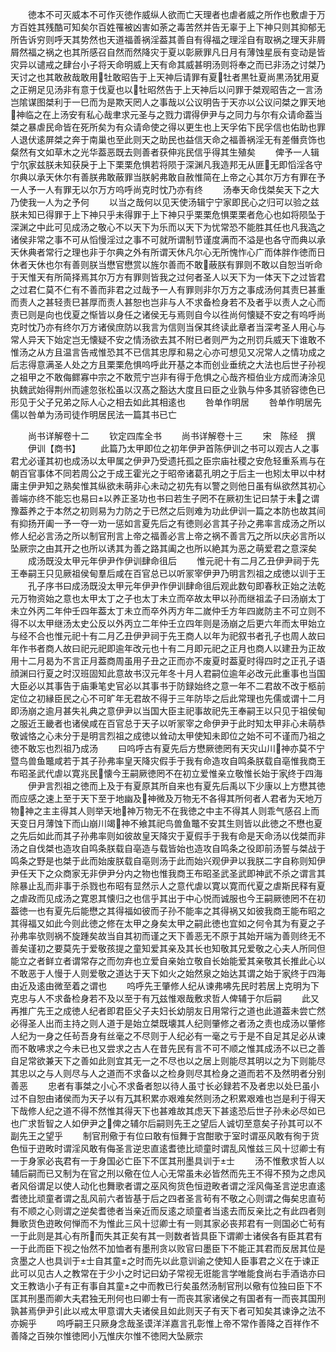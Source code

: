 <!-- { "loadSidebar": true } -->
　　徳本不可灭威本不可作灭徳作威纵人欲而亡天理者也虐者威之所作也敷虐于万方百姓其残酷可知矣尔百姓罹被凶害如荼之毒苦然并告无辜于上下神只则其抑郁无所告诉穷则呼天其势然也天道福善祸淫葢其善自有得福之理淫自有取祸之理天非屑屑然福之祸之也其所感召自然而然降灾于夏以彰厥罪凡日月有薄蚀星辰有变动是皆灾异以谴戒之肆台小子将天命明威上天有命其威甚明汤则将奉之而已非汤之讨桀乃天讨之也其敢赦哉敢用牡敢昭告于上天神后请罪有夏牡者黒牡夏尚黒汤犹用夏之正朔足见汤非有意于伐夏也以牡昭然告于上天神后以问罪于桀观昭告之一言汤岂隂谋图桀利于一巳而为是欺天罔人之事哉以公议明告于天亦以公议问桀之罪天地神临之在上汤安有私心哉聿求元圣与之戮力谓得伊尹与之同力与尔有众请命葢当桀之暴虐民命皆在死所矣为有众请命使之得以更生也上天孚佑下民孚信也佑助也罪人退伏逺屏桀之奔于南巢也至此则天之助民也益信天命之福善祸淫无有差僭贲饰也粲然有文如草木之光华葢恶既去则善者获伸兆民信乎得其生殖矣
　　俾予一人辑宁尔家兹朕未知获戾于上下栗栗危惧若将陨于深渊凡我造邦无从匪无即慆淫各守尔典以承天休尔有善朕弗敢蔽罪当朕躬弗敢自赦惟简在上帝之心其尔万方有罪在予一人予一人有罪无以尔万方呜呼尚克时忱乃亦有终
　　汤奉天命伐桀矣天下之大乃使我一人为之予何
　　以当之哉何以见天使汤辑宁宁家即民心之归可以验之兹朕未知已得罪于上下神只乎未得罪于上下神只乎栗栗危惧栗栗者危心也如将陨坠于深渊之中此可见成汤之敬心不以天下为乐而以天下为忧常恐不能胜其任也凡我造之诸侯非常之事不可从慆慢淫过之事不可就所谓制节谨度满而不溢是也各守而典以承天休典者常行之理也非于尔典之外有所谓天休凡尔心无所愧怍心广而体胖作徳而日休者天休也尔有善则朕当懋官懋赏以旌尔善而不敢蔽朕有罪则不敢以自恕当听命于天惟天有所简择焉其尔万方有罪则皆我之过何者圣人以天下为一体天下之过皆君之过君仁莫不仁有不善而非君之过哉予一人有罪则非尔万方之事成汤何其责巳甚重而责人之甚轻责巳甚厚而责人甚恕也岂非与人不求备检身若不及者乎以责人之心而责已则是向也伐夏之惭皆以身任之诸侯无与焉则自今以徃尚何懐疑不安之有呜呼尚克时忱乃亦有终尔万方诸侯庶防以我言为信则当保其终读此章者当深考圣人用心与常人异天下始定岂无懐疑不安之情汤欲去其不附已者则严为之刑罚兵威天下谁敢不惟汤之从方且温言告戒惟恐其不已信其忠厚和易之心亦可想见又况常人之情功成之后志得意满圣人处之方且栗栗危惧呜呼此开基之本而创业垂统之大法也后世子孙视之祖甲之不敢侮鳏寡中宗之不敢荒宁岂非有得于危惧之心哉齐桓伯业方成而涛涂见执魏武始得荆州而遽忽张松虽以汉髙之豁达大度且曰臣之业孰与仲多其骄容徳色已形见于父子兄弟之际人心之相去如此其相逺也
　　咎单作明居
　　咎单作明居先儒以咎单为汤司徒作明居民法一篇其书已亡

　　尚书详解卷十二
　　钦定四库全书
　　尚书详解卷十三
　　宋　陈经　撰
　　伊训【商书】
　　此篇乃太甲即位之初年伊尹首陈伊训之书可以观古人之事君尤必谨其初也成汤以太甲属之伊尹乃受遗托孤之臣宗庙社稷之安危轻重系焉与在朝百官事体不同若周公之于成王霍光之于昭帝诸葛孔明之于后主一也矧太甲以中材庸主伊尹知之熟矣惟其纵欲未萌非心未动之初先有以警之则他日虽有纵欲然其初心善端亦终不能忘也易曰以养正圣功也书曰若生子罔不在厥初生记曰禁于未之谓豫葢养之于本然之初则易为力防之于已然之后则难为功此伊训一篇之本防也故其间有抑扬开阖一予一夺一劝一惩如言夏先后之有徳则必言其子孙之弗率言成汤之所以修人纪必言汤之所以制官刑言上帝之福善必言上帝之祸不善言万之所以庆必言所以坠厥宗之由其开之也所以诱其为善之路其阖之也所以絶其为恶之萌爱君之意深矣
　　成汤既没太甲元年伊尹作伊训肆命徂后
　　惟元祀十有二月乙丑伊尹祠于先王奉嗣王只见厥祖侯甸羣后咸在百官总已以听冡宰伊尹乃明言烈祖之成徳以训于王
　　孔子序书曰成汤既没太甲元年伊尹作伊训肆命徂后观此数句即春秋正始之法乾元万物资始之意也太甲太丁之子也太丁未立而卒故太甲以孙而继祖孟子曰汤崩太丁未立外丙二年仲壬四年葢太丁未立而卒外丙方年二嵗仲壬方年四嵗防主不可立则不得不以太甲继汤太史公反以外丙立二年仲壬立四年则是汤崩之后更六年而太甲始立与经不合也惟元祀十有二月乙丑伊尹祠于先王商人以年为祀叙书者孔子也周人故曰年作书者商人故曰祀元祀即逾年改元也十有二月即元祀之正月也商人以建丑为正故用十二月曷为不言正月葢商周虽用子丑之正而亦不废夏时葢夏时得四时之正孔子语顔渊曰行夏之时汉班固知此意故书汉元年冬十月人君嗣位逾年必改元此重事也当国大臣必以其事告于庙秉笔史官必以其事书于防録始终之意一年不二君故不改于柩前定位之初縁臣民之心不可旷年无君故不得于三年防毕之后此常理也先儒或谓十二月即汤崩之逾月甚失礼典之意伊尹以当国大臣主祀事故祀先王奉嗣王以只见于祖侯甸之服近王畿者也诸侯咸在百官总于天子以听冡宰之命伊尹于此时知太甲非心未萌恭敬诚恪之心未分于是明言烈祖之成徳以耸动太甲使知未即位之始不可不谨而乃祖之徳不敢忘也烈祖乃成汤
　　曰呜呼古有夏先后方懋厥徳罔有天灾山川神亦莫不宁暨鸟兽鱼鼈咸若于其子孙弗率皇天降灾假手于我有命造攻自鸣条朕载自亳惟我商王布昭圣武代虐以寛兆民懐今王嗣厥徳罔不在初立爱惟亲立敬惟长始于家终于四海
　　伊尹言烈祖之徳而上及于有夏原其所自来也有夏先后禹以下少康以上方懋其徳而应感之速上至于天下至于地幽及神微及万物无不各得其所何者人君者为天地万物神之主主得其人则举天地神万物无不在我徳之中主不得其人则乖气感召上而天变日月薄蚀下而山崩川竭神不飨其祀鸟兽鱼鼈不安其生则皆以此徳之不懋也夏之先后如此而其子孙弗率则如彼故皇天降灾于夏假手于我有命是天命汤以伐桀而非汤之自伐桀也造攻自鸣条朕载自亳造与载皆始也造攻自鸣条之役即前汤誓与桀战于鸣条之野是也桀于此而始废朕载自亳则汤于此而始兴观伊尹以我朕二字自称则知伊尹任天下之众商家无非伊尹分内之物也惟我商王布昭圣武圣武即神武不杀之谓言其除暴止乱而非事于杀戮也布昭有显然示人之意代虐以寛以寛而代夏之虐斯民释有夏之虐政而见成汤之寛恩其懐归之也信乎其出于中心悦而诚服也今王嗣厥徳罔不在初葢徳一也有夏先后能懋之其得福如彼而子孙不能率之其得祸又如彼我商王能布昭之其得福又如此今则此徳之修在太甲之身矣太甲之嗣此徳也宜如之何令其为有夏之子孙弗率欤则祸不旋踵矣故当自其初而谨之天下善恶无不原于其始开端为善则终无不善矣谨初之要莫先于爱敬孩提之童知爱其亲及其长也知敬其兄爱敬之心夫人所同但能立之者鲜立者谓常存之而勿弃也立爱自亲始立敬自长始能爱其亲敬其长推此心以不敢恶于人慢于人则爱敬之道达于天下如火之始然泉之始达其谓之始于家终于四海由近及逺由微至着之谓也
　　呜呼先王肇修人纪从谏弗咈先民时若居上克明为下克忠与人不求备检身若不及以至于有万兹惟艰哉敷求哲人俾辅于尔后嗣
　　此又再推广先王之成徳人纪者即君臣父子夫妇长幼朋友日用常行之道也此道葢未尝亡然必得圣人出而主持之则人道于是始立桀既壊其人纪则肇修之者汤之责也成汤以肇修人纪为一身之任茍吾身有丝毫之不尽则于人纪必有一毫之亏于是不自足其足必从谏而不敢咈求之今未已也又尝求之古人在昔先民有言不可不顺之惟其成汤不以已之善自足常欲兼天下之善如此则宜其无一之不尽也以之居上则能尽其明以之为下则能尽其忠以之与人则尽与人之道而不求备以之检身则尽其检身之道而若不及然明者分别善恶
　　忠者有事桀之小心不求备者恕以待人虽寸长必録若不及者忠以处巳虽小过不自恕由诸侯而为天子以有万其积累亦艰难矣然则汤之积累艰难也岂是利于得天下哉修人纪之道不得不然惟其得天下也甚难故其虑天下甚逺恐后世子孙未必尽如已也广求哲智之人如伊尹之俾之辅尔后嗣则先王之望后人诚切至意矣子孙其可以不副先王之望乎
　　制官刑儆于有位曰敢有恒舞于宫酣歌于室时谓巫风敢有徇于货色恒于逰畋时谓淫风敢有侮圣言逆忠直逺耆徳比顽童时谓乱风惟兹三风十愆卿士有一于身家必丧君有一于身国必亡臣下不匡其刑墨具训于士
　　汤不惟敷求哲人以辅后嗣而已又制为在官之刑以儆在位人心无常虽未必皆然而先王不得不预为之虑风者风俗谓足以使人动化也舞歌者谓之巫风徇货色恒逰畋者谓之淫风侮圣言逆忠直逺耆徳比顽童者谓之乱风前六者皆基于后之四者圣言茍有不敬之心则谓之侮矣忠直茍有不顺之心则谓之逆矣耆徳者当亲近而反逺之顽童者当逺去而反亲比之有此四者则舞歌货色逰畋何惮而不为惟此三风十愆卿士有一则其家必丧邦君有一则国必亡茍有一于此则是其心有所而失其正矣有其一则数者皆具臣下谓卿士诸侯各有臣其君有一于此而臣下视之怡然不加恤者有墨刑贪以败官曰墨臣下不能正其君而反居其位是贪墨之人也具训于士自其童之时而先以此意训谕之使知人臣事君之义在于谏正此可以见古人之教常在于少小之时记曰幼子常视无诳能言学唯能食尚右手酒诰亦曰文王教诰小子有正有事自其童之中而教已行矣虽然汤制官刑以儆有位独曰臣下不匡其刑墨而卿大夫君独无刑何也曰卿士有一而丧其家诸侯之有国者有一而丧其国刑孰甚焉伊尹引此以戒太甲意谓大夫诸侯且如此则天子有天下者可知矣其谏诤之法不亦婉乎
　　呜呼嗣王只厥身念哉圣谟洋洋嘉言孔彰惟上帝不常作善降之百祥作不善降之百殃尔惟徳罔小万惟庆尔惟不徳罔大坠厥宗
